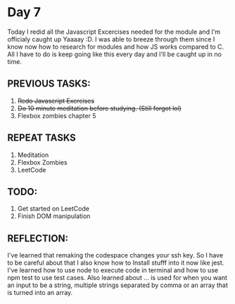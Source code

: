 # Day 7
Today I redid all the Javascript Excercises needed for the module and I'm officialy caught up Yaaaay :D. I was able to breeze through them since I know now how to research for modules and how JS works compared to C. All I have to do is keep going like this every day and I'll be caught up in no time.
## PREVIOUS TASKS:
1. ~~Redo Javascript Exercises~~
2. ~~Do 10 minute meditation before studying. (Still forgot lol)~~
3. Flexbox zombies chapter 5 
## REPEAT TASKS
1. Meditation
2. Flexbox Zombies
3. LeetCode
## TODO:
1. Get started on LeetCode
2. Finish DOM manipulation
## REFLECTION:
I've learned that remaking the codespace changes your ssh key. So I have to be careful about that I also know how to Install stufff into it now like jest. I've learned how to use node to execute code in terminal and how to use npm test to use test cases. Also learned about ... is used for when you want an input to be a string, multiple strings separated by comma or an array that is turned into an array.